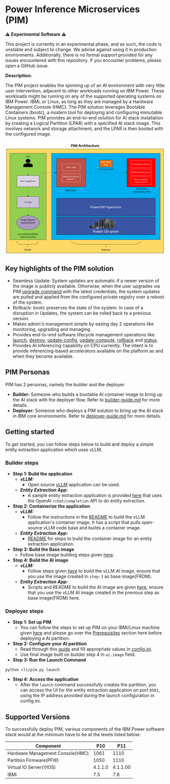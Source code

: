 # Power Inference Microservices (PIM)

⚠️ **Experimental Software** ⚠️ 

This project is currently in an experimental phase, and as such, the code is unstable and subject to change. We advise against using it in production environments. Additionally, there is no formal support provided for any issues encountered with this repository. If you encounter problems, please open a GitHub issue.

**Description:**

The PIM project enables the spinning up of an AI environment with very little user intervention, adjacent to other workloads running on IBM Power. These workloads might be running on any of the supported operating systems on IBM Power: IBMi, or Linux, as long as they are managed by a Hardware Management Console (HMC). The PIM solution leverages Bootable Containers (bootc), a modern tool for deploying and configuring immutable Linux systems.
PIM provides an end-to-end solution for AI stack installation by creating a Logical Partition (LPAR) with a specified AI stack image. This involves network and storage attachment, and the LPAR is then booted with the configured image.

![alt text](docs/architecture.png)

## Key highlights of the PIM solution
- Seamless Update: System updates are automatic if a newer version of the image is publicly available. Otherwise, when the user upgrades via PIM [upgrade command](docs/deployer-guide.md#upgrade) with the latest credentials, the system updates are pulled and applied from the configured private registry over a reboot of the system.
- Rollback: bootc preserves the state of the system. In case of a disruption in Updates, the system can be rolled back to a previous version.
- Makes admin's management simple by easing day 2 operations like monitoring, upgrading and managing.
- Provides end-to-end software lifecycle management operations like [launch](docs/deployer-guide.md#launch), [destroy](docs/deployer-guide.md#destroy), [update-config](docs/deployer-guide.md#update-config), [update-compute](docs/deployer-guide.md#update-config), [rollback](docs/deployer-guide.md#rollback) and [status](docs/deployer-guide.md#status).
- Provides AI inferencing capability on CPU currently. The intent is to provide inferencing-based accelerators available on the platform as and when they become available.

## PIM Personas
PIM has 2 personas, namely the builder and the deployer.
- **Builder:** Someone who builds a bootable AI container image to bring up the AI stack with the deployer flow. Refer to [builder-guide.md](docs/builder-guide.md) for more details.
- **Deployer:** Someone who deploys a PIM solution to bring up the AI stack in IBM core environments. Refer to [deployer-guide.md](docs/deployer-guide.md) for more details.

## Getting started
To get started, you can follow steps below to build and deploy a simple entity extraction application which uses vLLM.
### Builder steps
- **Step 1: Build the application**
    - ***vLLM:***
        - Open source [vLLM](https://github.com/vllm-project/vllm) application can be used.
    - ***Entity Extraction App:***
        - A sample entity extraction application is provided [here](examples/simple-entity-extraction/app/entity.py) that uses the OpenAI `/chat/completion` API to do entity extraction.
- **Step 2: Containerize the application**
    - ***vLLM:***
        - Follow the instructions in the [README](examples/vllm/app/README.md) to build the vLLM application's container image. It has a script that pulls open-source vLLM code base and builds a container image.
    - ***Entity Extraction App:***
        - [README](examples/simple-entity-extraction/app/README.md) for steps to build the container image for an entity extraction application.
- **Step 3: Build the Base image**
    - Follow base image building steps given [here](base-image/README.md).
- **Step 4: Build the AI image**
    - ***vLLM:***
        - Follow steps given [here](examples/vllm/README.md) to build the vLLM AI image, ensure that you use the image created in `step-3` as base image(FROM).
    - ***Entity Extraction App:***
        - Scripts and README to build the AI image are given [here](examples/simple-entity-extraction/README.md), ensure that you use the vLLM AI image created in the previous step as base image(FROM) here.
### Deployer steps
- **Step 1: Set up PIM**
    - You can follow the steps to set up PIM on your IBMi/Linux machine given [here](docs/deployer-guide.md#installation) and please go over the [Prerequisites](docs/deployer-guide.md#prerequisites) section here before deploying a AI partition.
- **Step 2: Configure your AI partition**
    - Read through this [guide](docs/configuration-guide.md) and fill appropriate values in [config.ini](config.ini).
    - Use final image built on builder step 4 in `ai.image` field.
- **Step 3: Run the Launch Command**
```shell
python cli/pim.py launch
```
- **Step 4: Access the application**
    - After the ```launch``` command successfully creates the partition, you can access the UI for the entity extraction application on port ```8501```, using the IP address provided during the launch configuration in config.ini.

## Supported Versions
To successfully deploy PIM, various components of the IBM Power software stack would at the minimum have to be at the levels listed below:

| Component                                    |           P10           |             P11           |
| -------------------------------------------- | ----------------------- | ------------------------- |
| Hardware Management Console(HMC)             | 1061                    | 1110                      |
| Partition Firmware(PFW)                      | 1050                    | 1110                      |
| Virtual IO Server(VIOS)                      | 4.1.1.0                 | 4.1.1.00                  |
| IBMi                                         | 7.5                     | 7.6                       |
